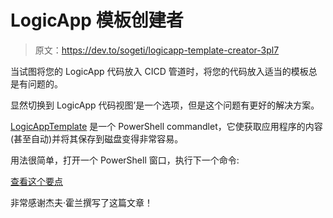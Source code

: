 # LogicApp 模板创建者

> 原文：<https://dev.to/sogeti/logicapp-template-creator-3pl7>

当试图将您的 LogicApp 代码放入 CICD 管道时，将您的代码放入适当的模板总是有问题的。

显然切换到 LogicApp 代码视图’是一个选项，但是这个问题有更好的解决方案。

[LogicAppTemplate](https://www.powershellgallery.com/packages/LogicAppTemplate/1.0.10) 是一个 PowerShell commandlet，它使获取应用程序的内容(甚至自动)并将其保存到磁盘变得非常容易。

用法很简单，打开一个 PowerShell 窗口，执行下一个命令:

[查看这个要点](https://gist.github.com/prombouts/73ce2c5eeb8c7ca2db516223ad311732)

非常感谢杰夫·霍兰撰写了这篇文章！